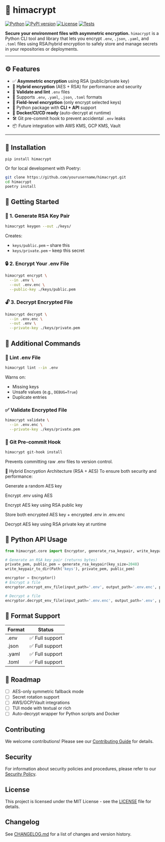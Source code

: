# 🔐 himacrypt

[![Python](https://img.shields.io/pypi/pyversions/himacrypt.svg)](https://pypi.org/project/himacrypt/)
[![PyPI version](https://badge.fury.io/py/himacrypt.svg)](https://badge.fury.io/py/himacrypt)
[![License](https://img.shields.io/github/license/himalabs/himacrypt.svg)](https://github.com/himalabs/himacrypt/blob/main/LICENSE)
[![Tests](https://github.com/himalabs/himacrypt/workflows/tests/badge.svg)](https://github.com/himalabs/himacrypt/actions?query=workflow%3Atests)


**Secure your environment files with asymmetric encryption.**
`himacrypt` is a Python CLI tool and library that lets you encrypt `.env`, `.json`, `.yaml`, and `.toml` files using RSA/hybrid encryption to safely store and manage secrets in your repositories or deployments.

---

## ⚙️ Features

- ✅ **Asymmetric encryption** using RSA (public/private key)
- 🔁 **Hybrid encryption** (AES + RSA) for performance and security
- 🧪 **Validate and lint** `.env` files
- 🧩 Supports `.env`, `.yaml`, `.json`, `.toml` formats
- 🔐 **Field-level encryption** (only encrypt selected keys)
- 🧱 Python package with **CLI + API** support
- 🐳 **Docker/CI/CD ready** (auto-decrypt at runtime)
- 🛠 Git pre-commit hook to prevent accidental `.env` leaks
- 📦 Future integration with AWS KMS, GCP KMS, Vault

---

## 🚀 Installation

```bash
pip install himacrypt
```
Or for local development with Poetry:

```bash
git clone https://github.com/yourusername/himacrypt.git
cd himacrypt
poetry install
```
## 🔧 Getting Started

### 🔑 1. Generate RSA Key Pair

```bash
himacrypt keygen --out ./keys/
```

Creates:
- `keys/public.pem` – share this
- `keys/private.pem` – keep this secret

### 🔒 2. Encrypt Your .env File

```bash
himacrypt encrypt \
  --in .env \
  --out .env.enc \
  --public-key ./keys/public.pem
```
### 🔓 3. Decrypt Encrypted File

```bash
himacrypt decrypt \
  --in .env.enc \
  --out .env \
  --private-key ./keys/private.pem
```

## 🧰 Additional Commands

### 🧪 Lint .env File

```bash
himacrypt lint --in .env
```
Warns on:
- Missing keys
- Unsafe values (e.g., `DEBUG=True`)
- Duplicate entries

### ✅ Validate Encrypted File

```bash
himacrypt validate \
  --in .env.enc \
  --private-key ./keys/private.pem
```

### 🛑 Git Pre-commit Hook

```bash
himacrypt git-hook install
```
Prevents committing raw .env files to version control.

🧵 Hybrid Encryption Architecture (RSA + AES)
To ensure both security and performance:

Generate a random AES key

Encrypt .env using AES

Encrypt AES key using RSA public key

Store both encrypted AES key + encrypted .env in .env.enc

Decrypt AES key using RSA private key at runtime

## 🧱 Python API Usage

```python
from himacrypt.core import Encryptor, generate_rsa_keypair, write_keypair_to_dir

# Generate an RSA key pair (returns bytes)
private_pem, public_pem = generate_rsa_keypair(key_size=2048)
write_keypair_to_dir(Path('keys'), private_pem, public_pem)

encryptor = Encryptor()
# Encrypt a file
encryptor.encrypt_env_file(input_path='.env', output_path='.env.enc', public_key_path=Path('keys/public.pem'))

# Decrypt a file
encryptor.decrypt_env_file(input_path='.env.enc', output_path='.env', private_key_path=Path('keys/private.pem'))
```

## 📁 Format Support

| Format | Status |
|--------|---------|
| .env   | ✅ Full support |
| .json  | ✅ Full support |
| .yaml  | ✅ Full support |
| .toml  | ✅ Full support |

## 📌 Roadmap

- [ ] AES-only symmetric fallback mode
- [ ] Secret rotation support
- [ ] AWS/GCP/Vault integrations
- [ ] TUI mode with textual or rich
- [ ] Auto-decrypt wrapper for Python scripts and Docker

## Contributing

We welcome contributions! Please see our [Contributing Guide](CONTRIBUTING.md) for details.

## Security

For information about security policies and procedures, please refer to our [Security Policy](SECURITY.md).

## License

This project is licensed under the MIT License - see the [LICENSE](LICENSE) file for details.

## Changelog

See [CHANGELOG.md](CHANGELOG.md) for a list of changes and version history.
